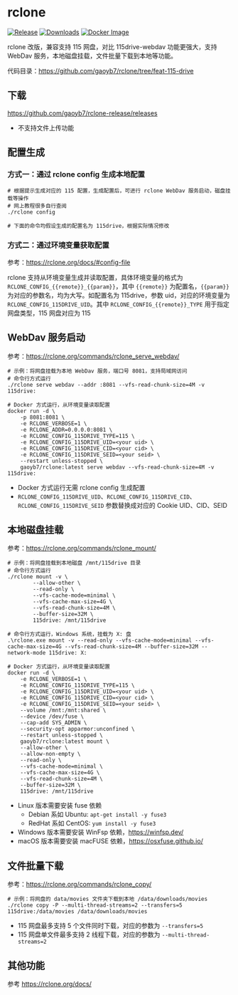 # rclone

[![Release](https://img.shields.io/github/v/release/gaoyb7/rclone-release?display_name=tag)](https://github.com/gaoyb7/rclone-release/releases)
[![Downloads](https://img.shields.io/github/downloads/gaoyb7/rclone-release/total)](https://github.com/gaoyb7/rclone-release/releases)
[![Docker Image](https://img.shields.io/docker/pulls/gaoyb7/rclone)](https://hub.docker.com/r/gaoyb7/rclone)

rclone 改版，兼容支持 115 网盘，对比 115drive-webdav 功能更强大，支持 WebDav 服务，本地磁盘挂载，文件批量下载到本地等功能。

代码目录：https://github.com/gaoyb7/rclone/tree/feat-115-drive

## 下载

https://github.com/gaoyb7/rclone-release/releases

* 不支持文件上传功能

## 配置生成
### 方式一：通过 rclone config 生成本地配置
```
# 根据提示生成对应的 115 配置，生成配置后，可进行 rclone WebDav 服务启动，磁盘挂载等操作
# 网上教程很多自行查阅
./rclone config

# 下面的命令均假设生成的配置名为 115drive，根据实际情况修改
```

### 方式二：通过环境变量获取配置
参考：https://rclone.org/docs/#config-file

rclone 支持从环境变量生成并读取配置，具体环境变量的格式为 `RCLONE_CONFIG_{{remote}}_{{param}}`，其中 `{{remote}}` 为配置名，`{{param}}` 为对应的参数名，均为大写。如配置名为 115drive，参数 uid，对应的环境变量为 `RCLONE_CONFIG_115DRIVE_UID`。其中 `RCLONE_CONFIG_{{remote}}_TYPE` 用于指定网盘类型，115 网盘对应为 115

## WebDav 服务启动
参考：https://rclone.org/commands/rclone_serve_webdav/
```
# 示例：将网盘挂载为本地 WebDav 服务，端口号 8081，支持局域网访问
# 命令行方式运行
./rclone serve webdav --addr :8081 --vfs-read-chunk-size=4M -v 115drive:

# Docker 方式运行，从环境变量读取配置
docker run -d \
    -p 8081:8081 \
    -e RCLONE_VERBOSE=1 \
    -e RCLONE_ADDR=0.0.0.0:8081 \
    -e RCLONE_CONFIG_115DRIVE_TYPE=115 \
    -e RCLONE_CONFIG_115DRIVE_UID=<your uid> \
    -e RCLONE_CONFIG_115DRIVE_CID=<your cid> \
    -e RCLONE_CONFIG_115DRIVE_SEID=<your seid> \
    --restart unless-stopped \
    gaoyb7/rclone:latest serve webdav --vfs-read-chunk-size=4M -v 115drive:
```

* Docker 方式运行无需 rclone config 生成配置
* `RCLONE_CONFIG_115DRIVE_UID`、`RCLONE_CONFIG_115DRIVE_CID`、`RCLONE_CONFIG_115DRIVE_SEID` 参数替换成对应的 Cookie UID、CID、SEID

## 本地磁盘挂载
参考：https://rclone.org/commands/rclone_mount/
```
# 示例：将网盘挂载到本地磁盘 /mnt/115drive 目录
# 命令行方式运行
./rclone mount -v \
        --allow-other \
        --read-only \
        --vfs-cache-mode=minimal \
        --vfs-cache-max-size=4G \
        --vfs-read-chunk-size=4M \
        --buffer-size=32M \
        115drive: /mnt/115drive

# 命令行方式运行，Windows 系统，挂载为 X: 盘
.\rclone.exe mount -v --read-only --vfs-cache-mode=minimal --vfs-cache-max-size=4G --vfs-read-chunk-size=4M --buffer-size=32M --network-mode 115drive: X:

# Docker 方式运行，从环境变量读取配置
docker run -d \
    -e RCLONE_VERBOSE=1 \
    -e RCLONE_CONFIG_115DRIVE_TYPE=115 \
    -e RCLONE_CONFIG_115DRIVE_UID=<your uid> \
    -e RCLONE_CONFIG_115DRIVE_CID=<your cid> \
    -e RCLONE_CONFIG_115DRIVE_SEID=<your seid> \
    --volume /mnt:/mnt:shared \
    --device /dev/fuse \
    --cap-add SYS_ADMIN \
    --security-opt apparmor:unconfined \
    --restart unless-stopped \
    gaoyb7/rclone:latest mount \
    --allow-other \
    --allow-non-empty \
    --read-only \
    --vfs-cache-mode=minimal \
    --vfs-cache-max-size=4G \
    --vfs-read-chunk-size=4M \
    --buffer-size=32M \
    115drive: /mnt/115drive
```

* Linux 版本需要安装 fuse 依赖
  * Debian 系如 Ubuntu: `apt-get install -y fuse3`
  * RedHat 系如 CentOS: `yum install -y fuse3`
* Windows 版本需要安装 WinFsp 依赖，https://winfsp.dev/
* macOS 版本需要安装 macFUSE 依赖，https://osxfuse.github.io/

## 文件批量下载
参考：https://rclone.org/commands/rclone_copy/
```
# 示例：将网盘的 data/movies 文件夹下载到本地 /data/downloads/movies
./rclone copy -P --multi-thread-streams=2 --transfers=5 115drive:/data/movies /data/downloads/movies
```

* 115 网盘最多支持 5 个文件同时下载，对应的参数为 `--transfers=5`
* 115 网盘单文件最多支持 2 线程下载，对应的参数为 `--multi-thread-streams=2`

## 其他功能
参考 https://rclone.org/docs/

